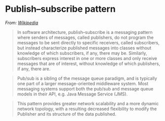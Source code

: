 # Publish–subscribe pattern

*From: [Wikipedia](https://en.wikipedia.org/wiki/Publish%E2%80%93subscribe_pattern)*

> In software architecture, publish–subscribe is a messaging pattern where senders of messages, called publishers, do not program the messages to be sent directly to specific receivers, called subscribers, but instead characterize published messages into classes without knowledge of which subscribers, if any, there may be. Similarly, subscribers express interest in one or more classes and only receive messages that are of interest, without knowledge of which publishers, if any, there are.

> Pub/sub is a sibling of the message queue paradigm, and is typically one part of a larger message-oriented middleware system. Most messaging systems support both the pub/sub and message queue models in their API, e.g. Java Message Service (JMS).

> This pattern provides greater network scalability and a more dynamic network topology, with a resulting decreased flexibility to modify the Publisher and its structure of the data published.
